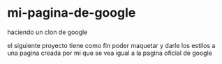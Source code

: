 # mi-pagina-de-google
haciendo un clon de google

el siguiente proyecto tiene como fin poder maquetar y darle los estilos a una pagina creada por mi que se vea igual a la pagina oficial de google
